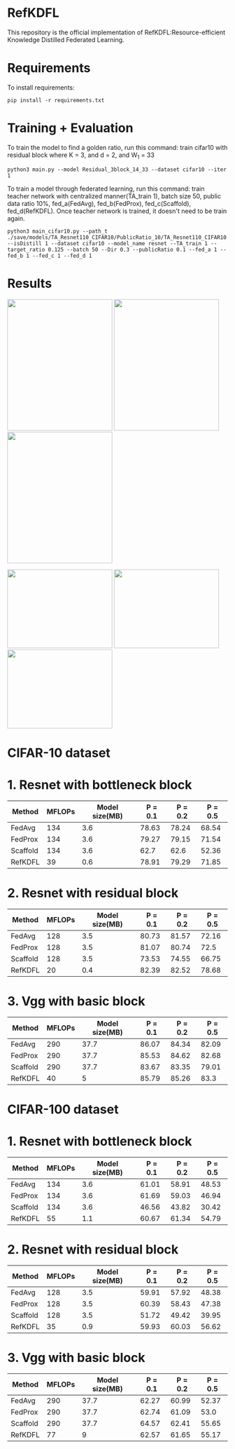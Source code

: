 # RefKDFL
This repository is the official implementation of RefKDFL:Resource-efficient Knowledge Distilled Federated Learning.

# Requirements
To install requirements:

```setup
pip install -r requirements.txt
```

# Training + Evaluation

To train the model to find a golden ratio, run this command: train cifar10 with residual block where K = 3, and d = 2, and W<sub>1</sub> = 33
```train model
python3 main.py --model Residual_3block_14_33 --dataset cifar10 --iter 1
```

To train a model through federated learning, run this command: train teacher network with centralized manner(TA_train 1), batch size 50, public data ratio 10%, fed_a(FedAvg), fed_b(FedProx), fed_c(Scaffold), fed_d(RefKDFL). Once teacher network is trained, it doesn't need to be train again.
```train FL
python3 main_cifar10.py --path_t ./save/models/TA_Resnet110_CIFAR10/PublicRatio_10/TA_Resnet110_CIFAR10.pth --isDistill 1 --dataset cifar10 --model_name resnet --TA_train 1 --target_ratio 0.125 --batch 50 --Dir 0.3 --publicRatio 0.1 --fed_a 1 --fed_b 1 --fed_c 1 --fed_d 1
```

# Results
<p float="left">
<img src="https://user-images.githubusercontent.com/91996704/236240591-65b5f062-796b-4261-878a-0e28ff89d714.PNG" width="240" height="300">
<img src="https://user-images.githubusercontent.com/91996704/236240614-d84af1d3-931f-4d9b-99fe-5219be0e4655.PNG" width="240" height="300">
<img src="https://user-images.githubusercontent.com/91996704/236240486-75d63bc3-941c-495a-b5c5-bbb7fa4e4941.PNG" width="240" height="300">
</p>

<p float="left">
<img src="https://user-images.githubusercontent.com/91996704/236241012-ff19a62b-44dd-4220-951c-2a489c22c3d8.PNG" width="240" height="180">
<img src="https://user-images.githubusercontent.com/91996704/236241056-e0cd8a20-0bfd-43b4-b3b0-8e6620cca393.PNG" width="240" height="180">
<img src="https://user-images.githubusercontent.com/91996704/236241092-d887c037-946f-4240-954b-282acf83241b.PNG" width="240" height="180">
</p>

# CIFAR-10 dataset
# 1. Resnet with bottleneck block
| Method   | MFLOPs  | Model size(MB) |P = 0.1 |P = 0.2 | P = 0.5| 
| ---------|-------- | -------------- |------- |------- |------- |
| FedAvg   |  134    |      3.6       |  78.63 |  78.24 |  68.54 |
| FedProx  |  134    |      3.6       |  79.27 |  79.15 |  71.54 |
| Scaffold |  134    |      3.6       |  62.7  |  62.6  |  52.36 |
| RefKDFL  |   39    |      0.6       |  78.91 |  79.29 |  71.85 |

# 2. Resnet with residual block
| Method   | MFLOPs  | Model size(MB) |P = 0.1 |P = 0.2 | P = 0.5| 
| ---------|-------- | -------------- |------- |------- |------- |
| FedAvg   |  128    |      3.5       |  80.73 |  81.57 |  72.16 |
| FedProx  |  128    |      3.5       |  81.07 |  80.74 |  72.5  |
| Scaffold |  128    |      3.5       |  73.53 |  74.55 |  66.75 |
| RefKDFL  |   20    |      0.4       |  82.39 |  82.52 |  78.68 |

# 3. Vgg with basic block
| Method   | MFLOPs  | Model size(MB) |P = 0.1 |P = 0.2 | P = 0.5| 
| ---------|-------- | -------------- |------- |------- |------- |
| FedAvg   |  290    |      37.7      |  86.07 |  84.34 |  82.09 |
| FedProx  |  290    |      37.7      |  85.53 |  84.62 |  82.68 |
| Scaffold |  290    |      37.7      |  83.67 |  83.35 |  79.01 |
| RefKDFL  |   40    |      5         |  85.79 |  85.26 |  83.3  |


# CIFAR-100 dataset
# 1. Resnet with bottleneck block
| Method   | MFLOPs  | Model size(MB) |P = 0.1 |P = 0.2 | P = 0.5| 
| ---------|-------- | -------------- |------- |------- |------- |
| FedAvg   |  134    |      3.6       |  61.01 |  58.91 |  48.53 |
| FedProx  |  134    |      3.6       |  61.69 |  59.03 |  46.94 |
| Scaffold |  134    |      3.6       |  46.56 |  43.82 |  30.42 |
| RefKDFL  |   55    |      1.1       |  60.67 |  61.34 |  54.79 |

# 2. Resnet with residual block
| Method   | MFLOPs  | Model size(MB) |P = 0.1 |P = 0.2 | P = 0.5| 
| ---------|-------- | -------------- |------- |------- |------- |
| FedAvg   |  128    |      3.5       |  59.91 |  57.92 |  48.38 |
| FedProx  |  128    |      3.5       |  60.39 |  58.43 |  47.38 |
| Scaffold |  128    |      3.5       |  51.72 |  49.42 |  39.95 |
| RefKDFL  |   35    |      0.9       |  59.93 |  60.03 |  56.62 |

# 3. Vgg with basic block
| Method   | MFLOPs  | Model size(MB) |P = 0.1 |P = 0.2 | P = 0.5| 
| ---------|-------- | -------------- |------- |------- |------- |
| FedAvg   |  290    |      37.7      |  62.27 |  60.99 |  52.37 |
| FedProx  |  290    |      37.7      |  62.74 |  61.09 |  53.0  |
| Scaffold |  290    |      37.7      |  64.57 |  62.41 |  55.65 |
| RefKDFL  |   77    |      9         |  62.57 |  61.65 |  55.17 |

